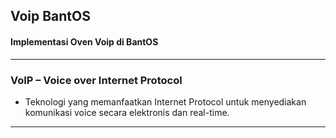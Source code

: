 ## Voip BantOS

#### Implementasi Oven Voip di BantOS
---
### VoIP – Voice over Internet Protocol
- Teknologi yang memanfaatkan Internet Protocol untuk menyediakan komunikasi voice secara elektronis dan real-time.
---
